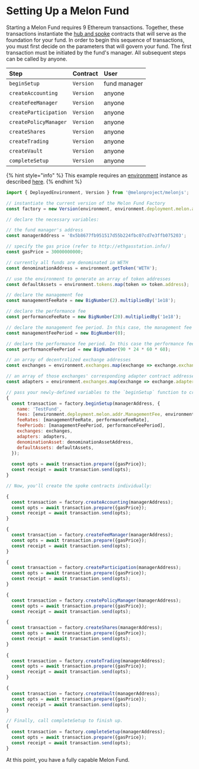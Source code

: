 # Setting Up a Melon Fund

Starting a Melon Fund requires 9 Ethereum transactions. Together, these transactions instantiate the [hub and spoke](https://docs.melonport.com/chapters/fund.html#hub--spoke) contracts that will serve as the foundation for your fund. In order to begin this sequence of transactions, you must first decide on the parameters that will govern your fund. The first transaction must be initiated by the fund's manager. All subsequent steps can be called by anyone. 

| Step | Contract | User |
| :--- | :--- | :--- |
| `beginSetup` | `Version` | fund manager |
| `createAccounting` | `Version` | anyone |
| `createFeeManager` | `Version` | anyone |
| `createParticipation` | `Version` | anyone |
| `createPolicyManager` | `Version` | anyone |
| `createShares` | `Version` | anyone |
| `createTrading` | `Version` | anyone |
| `createVault` | `Version` | anyone |
| `completeSetup` | `Version` | anyone |

{% hint style="info" %}
This example requires an [environment](../building-blocks/environment/) instance as described [here](../building-blocks/environment/).
{% endhint %}

```javascript
import { DeployedEnvironment, Version } from '@melonproject/melonjs';

// instantiate the current version of the Melon Fund Factory
const factory = new Version(environment, environment.deployment.melon.addr.Version);

// declare the necessary variables:

// the fund manager's address
const managerAddress = '0x5b8677fb951517d55b224fbc07cd7e3ffb075203';

// specify the gas price (refer to http://ethgasstation.info/)
const gasPrice = 30000000000; 

// currently all funds are denominated in WETH
const denominationAddress = environment.getToken('WETH'); 

// use the environment to generate an array of token addresses
const defaultAssets = environment.tokens.map(token => token.address);  

// declare the management fee
const managementFeeRate = new BigNumber(2).multipliedBy('1e18'); 

// declare the performance fee
const performanceFeeRate = new BigNumber(20).multipliedBy('1e18'); 

// declare the management fee period. In this case, the management fee is always redeemable
const managementFeePeriod = new BigNumber(0);

// declare the performance fee period. In this case the performance fee is redeemable every 90 days
const performanceFeePeriod = new BigNumber(90 * 24 * 60 * 60);

// an array of decentralized exchange addresses 
const exchanges = environment.exchanges.map(exchange => exchange.exchange); 

// an array of those exchanges' corresponding adapter contract addresses 
const adapters = environment.exchanges.map(exchange => exchange.adapter); 

// pass your newly-defined variables to the `beginSetup` function to create the transaction and you're on your way.
{
  const transaction = factory.beginSetup(managerAddress, {
    name: 'TestFund',
    fees: [environment.deployment.melon.addr.ManagementFee, environment.deployment.melon.addr.PerformanceFee],
    feeRates: [managementFeeRate, performanceFeeRate],
    feePeriods: [managementFeePeriod, performanceFeePeriod],
    exchanges: exchanges,
    adapters: adapters,
    denominationAsset: denominationAssetAddress,
    defaultAssets: defaultAssets,
  });
  
  const opts = await transaction.prepare({gasPrice});
  const receipt = await transaction.send(opts);
}

// Now, you'll create the spoke contracts individually:

{
  const transaction = factory.createAccounting(managerAddress);
  const opts = await transaction.prepare({gasPrice});
  const receipt = await transaction.send(opts);
}

{
  const transaction = factory.createFeeManager(managerAddress);
  const opts = await transaction.prepare({gasPrice});
  const receipt = await transaction.send(opts);
}

{
  const transaction = factory.createParticipation(managerAddress);
  const opts = await transaction.prepare({gasPrice});
  const receipt = await transaction.send(opts);
}

{
  const transaction = factory.createPolicyManager(managerAddress);
  const opts = await transaction.prepare({gasPrice});
  const receipt = await transaction.send(opts);

{
  const transaction = factory.createShares(managerAddress);
  const opts = await transaction.prepare({gasPrice});
  const receipt = await transaction.send(opts);
}
  
{
  const transaction = factory.createTrading(managerAddress);
  const opts = await transaction.prepare({gasPrice});
  const receipt = await transaction.send(opts);
}

{
  const transaction = factory.createVault(managerAddress);
  const opts = await transaction.prepare({gasPrice});
  const receipt = await transaction.send(opts);
}

// Finally, call completeSetup to finish up.
{
  const transaction = factory.completeSetup(managerAddress);
  const opts = await transaction.prepare({gasPrice});
  const receipt = await transaction.send(opts);
}
```

At this point, you have a fully capable Melon Fund. 

